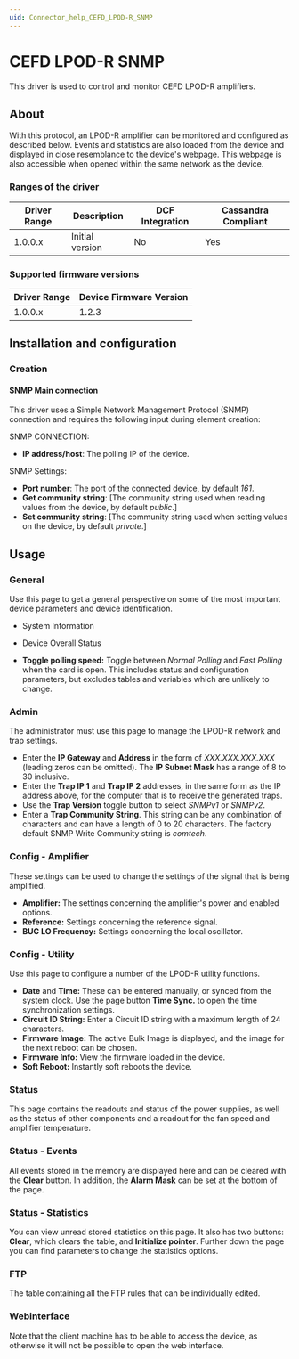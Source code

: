 ```yaml
---
uid: Connector_help_CEFD_LPOD-R_SNMP
---
```


# CEFD LPOD-R SNMP

This driver is used to control and monitor CEFD LPOD-R amplifiers.

## About

With this protocol, an LPOD-R amplifier can be monitored and configured as described below. Events and statistics are also loaded from the device and displayed in close resemblance to the device's webpage. This webpage is also accessible when opened within the same network as the device.

### Ranges of the driver

| **Driver Range** | **Description** | **DCF Integration** | **Cassandra Compliant** |
|------------------|-----------------|---------------------|-------------------------|
| 1.0.0.x          | Initial version | No                  | Yes                     |

### Supported firmware versions

| **Driver Range** | **Device Firmware Version** |
|------------------|-----------------------------|
| 1.0.0.x          | 1.2.3                       |

## Installation and configuration

### Creation

#### SNMP Main connection

This driver uses a Simple Network Management Protocol (SNMP) connection and requires the following input during element creation:

SNMP CONNECTION:

- **IP address/host**: The polling IP of the device.

SNMP Settings:

- **Port number**: The port of the connected device, by default *161*.
- **Get community string**: \[The community string used when reading values from the device, by default *public*.\]
- **Set community string**: \[The community string used when setting values on the device, by default *private*.\]

## Usage

### General

Use this page to get a general perspective on some of the most important device parameters and device identification.

- System Information

- Device Overall Status

- **Toggle polling speed:** Toggle between *Normal Polling* and *Fast Polling* when the card is open. This includes status and configuration parameters, but excludes tables and variables which are unlikely to change.

### Admin

The administrator must use this page to manage the LPOD-R network and trap settings.

- Enter the **IP Gateway** and **Address** in the form of *XXX.XXX.XXX.XXX* (leading zeros can be omitted). The **IP Subnet Mask** has a range of 8 to 30 inclusive.
- Enter the **Trap IP 1** and **Trap IP 2** addresses, in the same form as the IP address above, for the computer that is to receive the generated traps.
- Use the **Trap Version** toggle button to select *SNMPv1* or *SNMPv2*.
- Enter a **Trap Community String**. This string can be any combination of characters and can have a length of 0 to 20 characters. The factory default SNMP Write Community string is *comtech*.

### Config - Amplifier

These settings can be used to change the settings of the signal that is being amplified.

- **Amplifier:** The settings concerning the amplifier's power and enabled options.
- **Reference:** Settings concerning the reference signal.
- **BUC LO Frequency:** Settings concerning the local oscillator.

### Config - Utility

Use this page to configure a number of the LPOD-R utility functions.

- **Date** and **Time:** These can be entered manually, or synced from the system clock. Use the page button **Time Sync.** to open the time synchronization settings.
- **Circuit ID String:** Enter a Circuit ID string with a maximum length of 24 characters.
- **Firmware Image:** The active Bulk Image is displayed, and the image for the next reboot can be chosen.
- **Firmware Info:** View the firmware loaded in the device.
- **Soft Reboot:** Instantly soft reboots the device.

### Status

This page contains the readouts and status of the power supplies, as well as the status of other components and a readout for the fan speed and amplifier temperature.

### Status - Events

All events stored in the memory are displayed here and can be cleared with the **Clear** button. In addition, the **Alarm Mask** can be set at the bottom of the page.

### Status - Statistics

You can view unread stored statistics on this page. It also has two buttons: **Clear**, which clears the table, and **Initialize pointer**. Further down the page you can find parameters to change the statistics options.

### FTP

The table containing all the FTP rules that can be individually edited.

### Webinterface

Note that the client machine has to be able to access the device, as otherwise it will not be possible to open the web interface.
